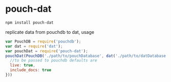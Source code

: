 pouch-dat
====

`npm install pouch-dat`

replicate data from pouchdb to dat, usage

```js
var PouchDB = require('pouchdb');
var dat = require('dat');
var pouchDat = require('pouch-dat');
pouchDat(PouchDB('./path/to/pouchDatabase', dat('./path/to/datDatabase'), {
  //to be passed to pouchdb defaults are
  live: true,
  include_docs: true
}))
```
